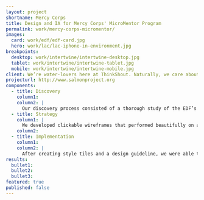 ```yaml
---
layout: project
shortname: Mercy Corps
title: Design and IA for Mercy Corps' MicroMentor Program
permalink: work/mercy-corps-micromentor/
images:
  card: work/edf/edf-card.jpg
  hero: work/lac/lac-iphone-in-environment.jpg
breakpoints:
  desktop: work/intertwine/intertwine-desktop.jpg
  tablet: work/intertwine/intertwine-tablet.jpg
  mobile: work/intertwine/intertwine-mobile.jpg
client: We’re water-lovers here at ThinkShout. Naturally, we care about what lives in them as well. So when we met with the Environmental Defense Fund to talk about seafood preservation, we were all ears. Through science and economics, they advocate for seafood preservation and conscientious seafood consumption, and EDF wanted to be able to reach consumers whether they were at home or at the market.  Working with their internal development team, we set about redesigning the user experience for the Seafood Selector, a long-standing consumer advocacy tool. 
projecturl: http://www.salmonproject.org
components:
  - title: Discovery
    column1:
    column2: |
      Our discovery process consisted of a thorough study of the EDF’s target audiences and the creation of a performance benchmark based on existing analytics.  We also reached out to stakeholders to get a better sense of what visual impact they wanted to make with this tool.
  - title: Strategy
    column1: |
      We developed clickable wireframes that performed beautifully on a variety of devices. As usual, our mobile-first approach ensured that users could easily navigate the tool no matter how they chose to browse. 
    column2:
  - title: Implementation
    column1:
    column2: |
      After creating style tiles and a design guideline, we were able to successfully hand it off to the internal development team and help re-introduce the Seafood Selector to the world. The result was a highly interactive, easy-to-use chart that informed consumers about the economic impact of their seafood choice as well as the contaminants often found in those fish. 
results:
  bullet1: 
  bullet2: 
  bullet3: 
featured: true
published: false
---
```



